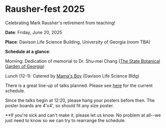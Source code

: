 # Rausher-fest 2025
Celebrating Mark Rausher's retirement from teaching!

**Date**: Friday, June 20, 2025

**Place**: Davison Life Science Building, University of Georgia (room TBA)

**Schedule at a glance**:

Morning: Dedication of memorial to Dr. Shu-mei Chang ([The State Botanical Garden of Georgia](https://botgarden.uga.edu/))

Lunch (12-1): Catered by [Mama's Boy](https://www.mamasboyathens.com/) (Davison Life Science Bldg)


There is a great line-up of talks planned. Please see [here](https://docs.google.com/document/d/1spLdFTdgq48Zm6xpuhjHO0J6CTotknghVwTgCdLhoLc/edit) for the current schedule.

Since the talks begin at 12:20, please hang your posters before then. The poster boards are 4'x4', so should fit any size poster.

**If you're sick and can't make it, please let us know. No problem at all--we just need to know so we can try to rearrange the schedule.

